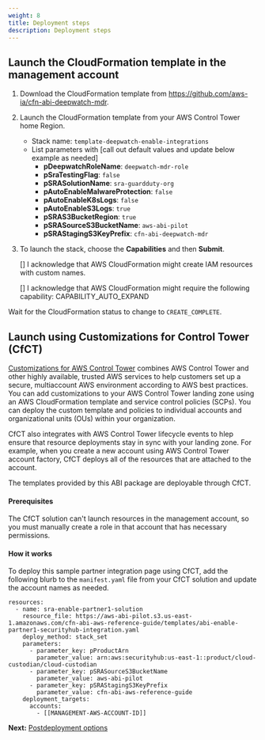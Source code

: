 ```yaml
---
weight: 8
title: Deployment steps
description: Deployment steps
---
```



## Launch the CloudFormation template in the management account


1. Download the CloudFormation template from https://github.com/aws-ia/cfn-abi-deepwatch-mdr.
2. Launch the CloudFormation template from your AWS Control Tower home Region.
    * Stack name: `template-deepwatch-enable-integrations`
    * List parameters with [call out default values and update below example as needed]
        * **pDeepwatchRoleName**: `deepwatch-mdr-role`
        * **pSraTestingFlag**: `false`
        * **pSRASolutionName**: `sra-guardduty-org`
        * **pAutoEnableMalwareProtection**: `false`
        * **pAutoEnableK8sLogs**: `false`
        * **pAutoEnableS3Logs**: `true`
        * **pSRAS3BucketRegion**: `true`
        * **pSRASourceS3BucketName**: `aws-abi-pilot`
        * **pSRAStagingS3KeyPrefix**: `cfn-abi-deepwatch-mdr`

3. To launch the stack, choose the **Capabilities** and then **Submit**.

    [] I acknowledge that AWS CloudFormation might create IAM resources with custom names.

    [] I acknowledge that AWS CloudFormation might require the following capability: CAPABILITY_AUTO_EXPAND    

Wait for the CloudFormation status to change to `CREATE_COMPLETE`.


## Launch using Customizations for Control Tower (CfCT)


[Customizations for AWS Control Tower](https://aws.amazon.com/solutions/implementations/customizations-for-aws-control-tower/) combines AWS Control Tower and other highly available, trusted AWS services to help customers set up a secure, multiaccount AWS environment according to AWS best practices. You can add customizations to your AWS Control Tower landing zone using an AWS CloudFormation template and service control policies (SCPs). You can deploy the custom template and policies to individual accounts and organizational units (OUs) within your organization.

CfCT also integrates with AWS Control Tower lifecycle events to hlep ensure that resource deployments stay in sync with your landing zone. For example, when you create a new account using AWS Control Tower account factory, CfCT deploys all of the resources that are attached to the account.

The templates provided by this ABI package are deployable through CfCT.

#### Prerequisites

The CfCT solution can't launch resources in the management account, so you must manually create a role in that account that has necessary permissions.

#### How it works

To deploy this sample partner integration page using CfCT, add the following blurb to the `manifest.yaml` file from your CfCT solution and update the account names as needed.

```
resources:
  - name: sra-enable-partner1-solution
    resource_file: https://aws-abi-pilot.s3.us-east-1.amazonaws.com/cfn-abi-aws-reference-guide/templates/abi-enable-partner1-securityhub-integration.yaml
    deploy_method: stack_set
    parameters:
      - parameter_key: pProductArn
        parameter_value: arn:aws:securityhub:us-east-1::product/cloud-custodian/cloud-custodian
      - parameter_key: pSRASourceS3BucketName
        parameter_value: aws-abi-pilot
      - parameter_key: pSRAStagingS3KeyPrefix
        parameter_value: cfn-abi-aws-reference-guide
    deployment_targets:
      accounts:
        - [[MANAGEMENT-AWS-ACCOUNT-ID]]
```


**Next:** [Postdeployment options](/post-deployment-steps/index.html)